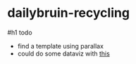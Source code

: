 dailybruin-recycling
====================

#h1 todo

* find a template using parallax
* could do some dataviz with [this](https://docs.google.com/a/media.ucla.edu/file/d/0BwqG4ZIbJejUTFpOaXdTcGVhbjA/edit)
